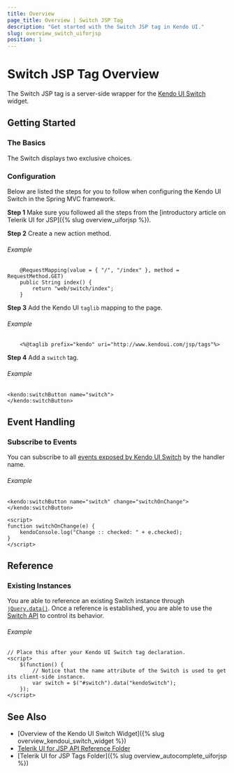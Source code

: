 ```yaml
---
title: Overview
page_title: Overview | Switch JSP Tag
description: "Get started with the Switch JSP tag in Kendo UI."
slug: overview_switch_uiforjsp
position: 1
---
```


# Switch JSP Tag Overview

The Switch JSP tag is a server-side wrapper for the [Kendo UI Switch](/api/javascript/ui/switch) widget.

## Getting Started

### The Basics

The Switch displays two exclusive choices.

### Configuration

Below are listed the steps for you to follow when configuring the Kendo UI Switch in the Spring MVC framework.

**Step 1** Make sure you followed all the steps from the [introductory article on Telerik UI for JSP]({% slug overview_uiforjsp %}).

**Step 2** Create a new action method.

###### Example

        @RequestMapping(value = { "/", "/index" }, method = RequestMethod.GET)
        public String index() {
            return "web/switch/index";
        }

**Step 3** Add the Kendo UI `taglib` mapping to the page.

###### Example

        <%@taglib prefix="kendo" uri="http://www.kendoui.com/jsp/tags"%>

**Step 4** Add a `switch` tag.

###### Example

    <kendo:switchButton name="switch">
    </kendo:switchButton>

## Event Handling

### Subscribe to Events

You can subscribe to all [events exposed by Kendo UI Switch](/api/javascript/ui/switch#events) by the handler name.

###### Example

    <kendo:switchButton name="switch" change="switchOnChange">
    </kendo:switchButton>

    <script>
    function switchOnChange(e) {
        kendoConsole.log("Change :: checked: " + e.checked);
    }
    </script>

## Reference

### Existing Instances

You are able to reference an existing Switch instance through [`jQuery.data()`](http://api.jquery.com/jQuery.data/). Once a reference is established, you are able to use the [Switch API](/api/javascript/ui/switch) to control its behavior.

###### Example

    // Place this after your Kendo UI Switch tag declaration.
    <script>
        $(function() {
            // Notice that the name attribute of the Switch is used to get its client-side instance.
            var switch = $("#switch").data("kendoSwitch");
        });
    </script>

## See Also

* [Overview of the Kendo UI Switch Widget]({% slug overview_kendoui_switch_widget %})
* [Telerik UI for JSP API Reference Folder](/api/jsp/autocomplete/animation)
* [Telerik UI for JSP Tags Folder]({% slug overview_autocomplete_uiforjsp %})
